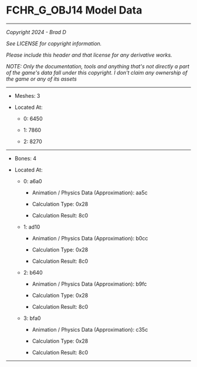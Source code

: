 # FCHR_G_OBJ14 Model Data

---

*Copyright 2024 - Brad D*

*See LICENSE for copyright information.*

*Please include this header and that license for any derivative works.*

*NOTE: Only the documentation, tools and anything that's not directly a part of the game's data fall under this copyright. I don't claim any ownership of the game or any of its assets*

---

* Meshes: 3

* Located At:

  * 0: 6450

  * 1: 7860

  * 2: 8270

---

* Bones: 4

* Located At:

  * 0: a6a0

    * Animation / Physics Data (Approximation): aa5c

    * Calculation Type: 0x28

    * Calculation Result: 8c0

  * 1: ad10

    * Animation / Physics Data (Approximation): b0cc

    * Calculation Type: 0x28

    * Calculation Result: 8c0

  * 2: b640

    * Animation / Physics Data (Approximation): b9fc

    * Calculation Type: 0x28

    * Calculation Result: 8c0

  * 3: bfa0

    * Animation / Physics Data (Approximation): c35c

    * Calculation Type: 0x28

    * Calculation Result: 8c0

---

